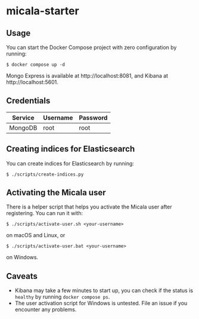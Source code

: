 # micala-starter

## Usage

You can start the Docker Compose project with zero configuration by running:

```shell
$ docker compose up -d
```

Mongo Express is available at http://localhost:8081, and Kibana at http://localhost:5601.

## Credentials

| Service | Username | Password |
|---------|----------|----------|
| MongoDB | root     | root     |

## Creating indices for Elasticsearch

You can create indices for Elasticsearch by running:

```shell
$ ./scripts/create-indices.py
```

## Activating the Micala user

There is a helper script that helps you activate the Micala user after registering. You can run it with:

```shell
$ ./scripts/activate-user.sh <your-username>
```

on macOS and Linux, or

```shell
$ ./scripts/activate-user.bat <your-username>
```

on Windows.

## Caveats

- Kibana may take a few minutes to start up, you can check if the status is `healthy` by running `docker compose ps`.
- The user activation script for Windows is untested. File an issue if you encounter any problems.
